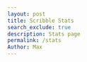 ```yaml
---
layout: post
title: Scribble Stats
search_exclude: true
description: Stats page
permalink: /stats
Author: Max
---
```


<div>
    <style>
     
        body {
            font-family: Arial, sans-serif;
            margin: 0;
            padding: 0;
            background: linear-gradient(135deg, #1E3C72, #2A5298);
            color: white;
            display: flex;
            justify-content: center;
            align-items: center;
            min-height: 100vh;
        }
        .statistics-container {
            width: 90%;
            max-width: 800px;
            background: rgba(255, 255, 255, 0.1);
            backdrop-filter: blur(10px);
            border-radius: 15px;
            padding: 20px;
            box-shadow: 0 4px 20px rgba(0, 0, 0, 0.3);
        }
        .statistics-header {
            text-align: center;
            margin-bottom: 20px;
        }
        .statistics-header h1 {
            font-size: 2.5rem;
            margin: 0;
        }
        .statistics-grid {
            display: grid;
            grid-template-columns: repeat(auto-fit, minmax(200px, 1fr));
            gap: 20px;
        }
        .stat-card {
            background: rgba(255, 255, 255, 0.2);
            border: 1px solid rgba(255, 255, 255, 0.2);
            border-radius: 10px;
            padding: 20px;
            text-align: center;
            transition: transform 0.3s, box-shadow 0.3s;
        }
        .stat-card:hover {
            transform: translateY(-10px);
            box-shadow: 0 8px 20px rgba(0, 0, 0, 0.3);
        }
        .stat-value {
            font-size: 2rem;
            font-weight: bold;
        }
        .stat-label {
            margin-top: 10px;
            font-size: 1rem;
            color: #CFD8DC;
        }
        .hint {
            margin-top: 15px;
            text-align: center;
            font-size: 0.9rem;
            color: #FFAB00;
        }
        @media (max-width: 600px) {
            .statistics-header h1 {
                font-size: 1.8rem;
            }
            .stat-card {
                padding: 15px;
            }
            .stat-value {
                font-size: 1.5rem;
            }
            .stat-label {
                font-size: 0.8rem;
            }
        }
    </style>
    <div class="statistics-container">
        <div class="statistics-header">
            <h1>Game Statistics</h1>
        </div>
        <div class="statistics-grid">
            <div class="stat-card">
                <div class="stat-value" id="total-rounds">0</div>
                <div class="stat-label">Total Rounds</div>
            </div>
            <div class="stat-card">
                <div class="stat-value" id="correct-guesses">0</div>
                <div class="stat-label">Correct Guesses</div>
            </div>
            <div class="stat-card">
                <div class="stat-value" id="wrong-guesses">0</div>
                <div class="stat-label">Wrong Guesses</div>
            </div>
            <div class="stat-card">
                <div class="stat-value" id="hint-uses">0</div>
                <div class="stat-label">Hints Used</div>
            </div>
        </div>
        <div class="hint" id="hint">Use hints wisely to improve your score!</div>
    </div>
    <script>
        // Example statistics data
        const statistics = {
            totalRounds: 10,
            correctGuesses: 7,
            wrongGuesses: 3,
            hintUses: 2,
        };
        // Function to update statistics dynamically
        function updateStatistics() {
            document.getElementById('total-rounds').textContent = statistics.totalRounds;
            document.getElementById('correct-guesses').textContent = statistics.correctGuesses;
            document.getElementById('wrong-guesses').textContent = statistics.wrongGuesses;
            document.getElementById('hint-uses').textContent = statistics.hintUses;
        }
        // Call update function on page load
        updateStatistics();
    </script>
</div>
